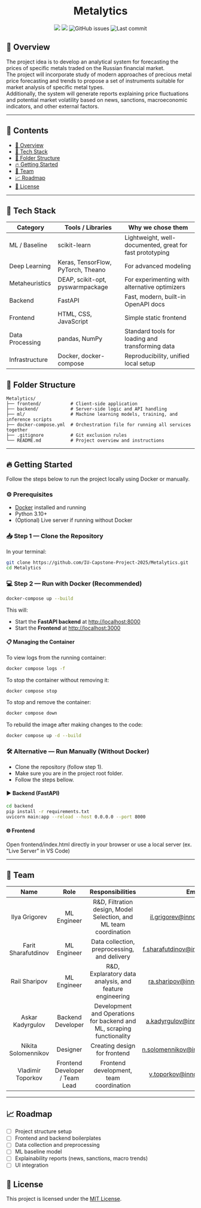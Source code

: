 <h1 align="center">Metalytics</h1>

<p align="center">
  <img src="https://img.shields.io/badge/status-in%20progress-yellow.svg">
  <img src="https://img.shields.io/badge/license-MIT-blue.svg">
  <img src="https://img.shields.io/github/issues/IU-Capstone-Project-2025/Metalytics" alt="GitHub issues">
  <img src="https://img.shields.io/github/last-commit/IU-Capstone-Project-2025/Metalytics" alt="Last commit">
</p>

## 📌 Overview

The project idea is to develop an analytical system for forecasting the prices of specific metals traded on the Russian financial market.  
The project will incorporate study of modern approaches of precious metal price forecasting and trends to propose a set of instruments suitable for market analysis of specific metal types.  
Additionally, the system will generate reports explaining price fluctuations and potential market volatility based on news, sanctions, macroeconomic indicators, and other external factors.

---


## 📖 Contents
- [📌 Overview](#-overview)
- [🚀 Tech Stack](#-tech-stack)
- [📁 Folder Structure](#-folder-structure)
- [🔥 Getting Started](#-getting-started)
- [👥 Team](#-team)
- [📈 Roadmap](#-roadmap)
- [📝 License](#-license)

---

## 🚀 Tech Stack

| Category       | Tools / Libraries                              | Why we chose them                             |
|----------------|------------------------------------------------|-----------------------------------------------|
| ML / Baseline  | scikit-learn                                 | Lightweight, well-documented, great for fast prototyping |
| Deep Learning  | Keras, TensorFlow, PyTorch, Theano     | For advanced modeling |
| Metaheuristics | DEAP, scikit-opt, pyswarmpackage         | For experimenting with alternative optimizers |
| Backend        | FastAPI                                      | Fast, modern, built-in OpenAPI docs           |
| Frontend       | HTML, CSS, JavaScript                    | Simple static frontend |
| Data Processing| pandas, NumPy                              | Standard tools for loading and transforming data |
| Infrastructure | Docker, docker-compose                     | Reproducibility, unified local setup          |

## 📁 Folder Structure

```
Metalytics/
├── frontend/           # Client-side application
├── backend/            # Server-side logic and API handling
├── ml/                 # Machine learning models, training, and inference scripts
├── docker-compose.yml  # Orchestration file for running all services together
├── .gitignore          # Git exclusion rules
└── README.md           # Project overview and instructions
```

---

## 🔥 Getting Started

Follow the steps below to run the project locally using Docker or manually.

### ⚙️ Prerequisites

- [Docker](https://www.docker.com/products/docker-desktop) installed and running
- Python 3.10+
- (Optional) Live server if running without Docker

### 📥 Step 1 — Clone the Repository

In your terminal:

```bash
git clone https://github.com/IU-Capstone-Project-2025/Metalytics.git
cd Metalytics
```

### 💻 Step 2 — Run with Docker (Recommended)

```bash
docker-compose up --build
```
This will:
- Start the **FastAPI backend** at [http://localhost:8000](http://localhost:8000)
- Start the **Frontend** at [http://localhost:3000](http://localhost:3000)

#### 📋 Managing the Container

To view logs from the running container:
```bash
docker compose logs -f
```

To stop the container without removing it:
```bash
docker compose stop
```

To stop and remove the container:
```bash
docker compose down
```

To rebuild the image after making changes to the code:
```bash
docker compose up -d --build
```

### 🛠 Alternative — Run Manually (Without Docker)
- Clone the repository (follow step 1).
- Make sure you are in the project root folder.
- Follow the steps bellow.

#### ▶️ Backend (FastAPI)
```bash
cd backend
pip install -r requirements.txt
uvicorn main:app --reload --host 0.0.0.0 --port 8000
```
#### 🌐 Frontend
Open frontend/index.html directly in your browser or use a local server (ex. "Live Server" in VS Code)

---

## 👥 Team


|       **Name**       |         **Role**          |              **Responsibilities**               |      **Email**      |
|:--------------------:|:-------------------------:|:-----------------------------------------------:|:--------------------------:|
| Ilya Grigorev        | ML Engineer               | R&D, Filtration design, Model Selection, and ML team coordination |         il.grigorev@innopolis.university                 |
| Farit Sharafutdinov  | ML Engineer               | Data collection, preprocessing, and delivery     |           f.sharafutdinov@innopolis.university               |
| Rail Sharipov        | ML Engineer               | R&D, Explaratory data analysis, and feature engineering                                 |            ra.sharipov@innopolis.university              |
| Askar Kadyrgulov     | Backend Developer         | Development and Operations for backend and ML, scraping functionality                   |            a.kadyrgulov@innopolis.university              |
| Nikita Solomennikov  | Designer                  | Creating design for frontend                     |              n.solomennikov@innopolis.unisersity            |
| Vladimir Toporkov    | Frontend Developer / Team Lead | Frontend development, team coordination       |               v.toporkov@innopolis.university           |

---

## 📈 Roadmap

- [ ] Project structure setup
- [ ] Frontend and backend boilerplates
- [ ] Data collection and preprocessing
- [ ] ML baseline model
- [ ] Explainability reports (news, sanctions, macro trends)
- [ ] UI integration

## 📝 License

This project is licensed under the [MIT License](LICENSE).
